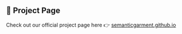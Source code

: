 ## 🌟 Project Page  

Check out our official project page here 👉 [semanticgarment.github.io](https://semanticgarment.github.io/) 
